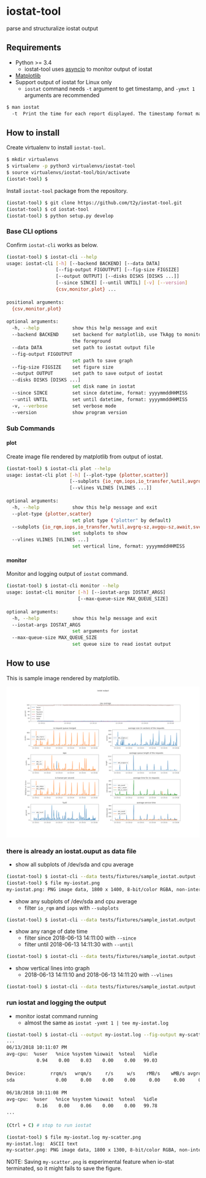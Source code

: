 # iostat-tool

parse and structuralize iostat output

## Requirements

* Python >= 3.4
  * iostat-tool uses [asyncio](https://docs.python.org/3/library/asyncio.html) to monitor output of iostat
* [Matplotlib](https://matplotlib.org/)
* Support output of iostat for Linux only
  * `iostat` command needs `-t` argument to get timestamp, and `-ymxt 1` arguments are recommended
```bash
$ man iostat
  -t  Print the time for each report displayed. The timestamp format may depend on the value of the S_TIME_FORMAT environment variable (see below).
```

## How to install

Create virtualenv to install `iostat-tool`.

```bash
$ mkdir virtualenvs
$ virtualenv -p python3 virtualenvs/iostat-tool
$ source virtualenvs/iostat-tool/bin/activate
(iostat-tool) $
```

Install `iostat-tool` package from the repository.

```bash
(iostat-tool) $ git clone https://github.com/t2y/iostat-tool.git
(iostat-tool) $ cd iostat-tool
(iostat-tool) $ python setup.py develop
```

### Base CLI options

Confirm `iostat-cli` works as below.

```bash
(iostat-tool) $ iostat-cli --help
usage: iostat-cli [-h] [--backend BACKEND] [--data DATA]
                  [--fig-output FIGOUTPUT] [--fig-size FIGSIZE]
                  [--output OUTPUT] [--disks DISKS [DISKS ...]]
                  [--since SINCE] [--until UNTIL] [-v] [--version]
                  {csv,monitor,plot} ...

positional arguments:
  {csv,monitor,plot}

optional arguments:
  -h, --help            show this help message and exit
  --backend BACKEND     set backend for matplotlib, use TkAgg to monitor in
                        the foreground
  --data DATA           set path to iostat output file
  --fig-output FIGOUTPUT
                        set path to save graph
  --fig-size FIGSIZE    set figure size
  --output OUTPUT       set path to save output of iostat
  --disks DISKS [DISKS ...]
                        set disk name in iostat
  --since SINCE         set since datetime, format: yyyymmddHHMISS
  --until UNTIL         set until datetime, format: yyyymmddHHMISS
  -v, --verbose         set verbose mode
  --version             show program version
```

### Sub Commands

#### plot

Create image file rendered by matplotlib from output of iostat.

```bash
(iostat-tool) $ iostat-cli plot --help
usage: iostat-cli plot [-h] [--plot-type {plotter,scatter}]
                       [--subplots {io_rqm,iops,io_transfer,%util,avgrq-sz,avgqu-sz,await,svctm} [{io_rqm,iops,io_transfer,%util,avgrq-sz,avgqu-sz,await,svctm} ...]]
                       [--vlines VLINES [VLINES ...]]

optional arguments:
  -h, --help            show this help message and exit
  --plot-type {plotter,scatter}
                        set plot type ("plotter" by default)
  --subplots {io_rqm,iops,io_transfer,%util,avgrq-sz,avgqu-sz,await,svctm} [{io_rqm,iops,io_transfer,%util,avgrq-sz,avgqu-sz,await,svctm} ...]
                        set subplots to show
  --vlines VLINES [VLINES ...]
                        set vertical line, format: yyyymmddHHMISS
```

#### monitor

Monitor and logging output of `iostat` command.

```bash
(iostat-tool) $ iostat-cli monitor --help
usage: iostat-cli monitor [-h] [--iostat-args IOSTAT_ARGS]
                          [--max-queue-size MAX_QUEUE_SIZE]

optional arguments:
  -h, --help            show this help message and exit
  --iostat-args IOSTAT_ARGS
                        set arguments for iostat
  --max-queue-size MAX_QUEUE_SIZE
                        set queue size to read iostat output
```

## How to use

This is sample image rendered by matplotlib.

![](tests/fixtures/sample-iostat.png)

### there is already an iostat.ouput as data file

* show all subplots of /dev/sda and cpu average

```bash
(iostat-tool) $ iostat-cli --data tests/fixtures/sample_iostat.output --disk sda --fig-output my-iostat.png plot
(iostat-tool) $ file my-iostat.png
my-iostat.png: PNG image data, 1800 x 1400, 8-bit/color RGBA, non-interlaced
```

* show any subplots of /dev/sda and cpu average
  * filter `io_rqm` and `iops` with `--subplots`

```bash
(iostat-tool) $ iostat-cli --data tests/fixtures/sample_iostat.output --disk sda --fig-output my-iostat.png plot --subplots io_rqm iops
```

* show any range of date time
  * filter since 2018-06-13 14:11:00 with `--since`
  * filter until 2018-06-13 14:11:30 with `--until`

```bash
(iostat-tool) $ iostat-cli --data tests/fixtures/sample_iostat.output --disk sda --fig-output my-iostat.png --since 20180613141100 --until 20180613141130 plot --subplots await svctm
```

* show vertical lines into graph
  * 2018-06-13 14:11:10 and 2018-06-13 14:11:20 with `--vlines`

```bash
(iostat-tool) $ iostat-cli --data tests/fixtures/sample_iostat.output --disk sda --fig-output my-iostat.png --since 20180613141100 --until 20180613141130 plot --subplots await svctm --vlines 20180613141110 20180613141120
```

### run iostat and logging the output

* monitor iostat command running
  * almost the same as `iostat -yxmt 1 | tee my-iostat.log`

```bash
(iostat-tool) $ iostat-cli --output my-iostat.log --fig-output my-scatter.png monitor --iostat-args "-yxmt 1"
...
06/13/2018 10:11:07 PM
avg-cpu:  %user   %nice %system %iowait  %steal   %idle
           0.94    0.00    0.03    0.00    0.00   99.03

Device:         rrqm/s   wrqm/s     r/s     w/s    rMB/s    wMB/s avgrq-sz avgqu-sz   await r_await w_await  svctm  %util
sda               0.00     0.00    0.00    0.00     0.00     0.00     0.00     0.00    0.00    0.00    0.00   0.00   0.00

06/18/2018 10:11:08 PM
avg-cpu:  %user   %nice %system %iowait  %steal   %idle
           0.16    0.00    0.06    0.00    0.00   99.78
...

(Ctrl + C) # stop to run iostat
```

```bash
(iostat-tool) $ file my-iostat.log my-scatter.png
my-iostat.log:  ASCII text
my-scatter.png: PNG image data, 1800 x 1300, 8-bit/color RGBA, non-interlaced
```

NOTE: Saving `my-scatter.png` is experimental feature when io-stat terminated, so it might fails to save the figure.
